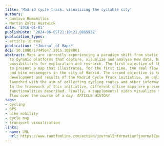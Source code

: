 ```yaml
---
title: 'Madrid cycle track: visualizing the cyclable city'
authors:
- Gustavo Romanillos
- Martin Zaltz Austwick
date: '2016-01-01'
publishDate: '2024-06-05T21:10:21.086593Z'
publication_types:
- article-journal
publication: '*Journal of Maps*'
doi: 10.1080/17445647.2015.1088901
abstract: Maps are currently experiencing a paradigm shift from static representations
  to dynamic platforms that capture, visualize and analyse new data, bringing different
  possibilities for exploration and research. The first objective of this paper is
  to present a map that illustrates, for the first time, the real flow of casual cyclists
  and bike messengers in the city of Madrid. The second objective is to describe the
  development and results of the Madrid Cycle Track initiative, an online platform
  launched with the aim of collecting cycling routes and other information from volunteers.
  In the framework of this initiative, different online maps are presented and their
  functionalities described. Finally, a supplemental video visualizes the cyclist
  flow over the course of a day. ARTICLE HISTORY
tags:
- Cycling
- GPS
- bike mobility
- cycle map
- transport visualization
links:
- name: URL
  url: https://www.tandfonline.com/action/journalInformation?journalCode=tjom20
---
```

